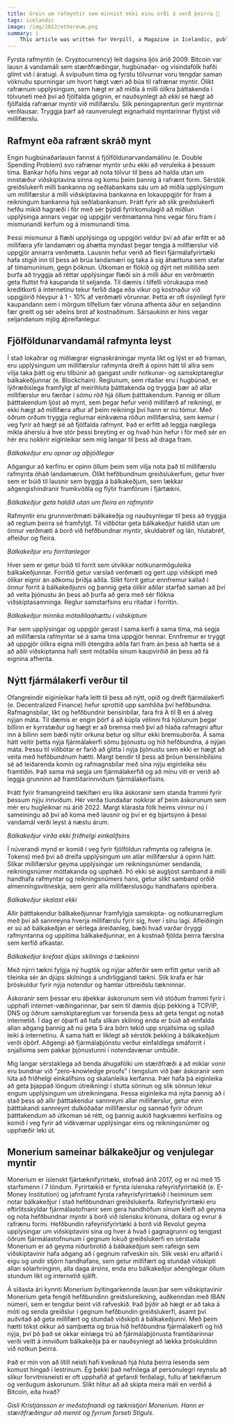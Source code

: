 ```yaml
---
title: Grein um rafmyntir sem minnist ekki einu orði á verð þeirra 🤔
tags: icelandic
image: /img/2022/ethereum.png
summary: |
    This article was written for Verpill, a Magazine in Icelandic, published annually by Stigull, the Student Club for Mathematicians and Physicists at the University of Iceland. The article covers the origins of blockchains, how they solve the double-spending problem in a novel way and what opportunities they offer in addition to some of their near-term challenges. Monerium is briefly mentioned and how it intends to merry blockchains, fiat currencies and traditional payment systems.
---
```


Fyrsta rafmyntin (e. Cryptocurrency) leit dagsins ljós árið 2009. Bitcoin var lausn á vandamáli sem stærðfræðingar, hugbúnaðar- og vísindafólk hafði glímt við í áratugi.  Á svipuðum tíma og fyrstu tölvurnar voru tengdar saman vöknuðu spurningar um hvort hægt væri að búa til rafrænar myntir. Ólíkt rafrænum upplýsingum, sem hægt er að miðla á milli ólíkra þáttakenda í tölvuneti með því að fjölfalda gögnin, er nauðsynlegt að _ekki_ sé hægt að fjölfalda rafrænar myntir við millifærslu. Slík peningaprentun gerir myntirnar verðlausar. Tryggja þarf að raunverulegt eignarhald myntarinnar flytjist við millifærslu.

## Rafmynt eða rafrænt skráð mynt

Engin hugbúnaðarlausn fannst á fjölföldunarvandamálinu (e. Double Spending Problem) svo rafrænar myntir urðu ekki að veruleika á þessum tíma. Bankar hófu hins vegar að nota tölvur til þess að halda utan um innstæður viðskiptavina sinna og komu þeim þannig á rafrænt form. Sérstök greiðslukerfi milli bankanna og seðlabankans sáu um að miðla upplýsingum um millifærslur á milli viðskiptavina bankanna en lokauppgjör fór fram á reikningum bankanna hjá seðlabankanum. Þrátt fyrir að slík greiðslukerfi hefðu mikið hagræði í för með sér þýddi fyrirkomulagið að miðlun upplýsinga annars vegar og uppgjör verðmætanna hins vegar fóru fram í mismunandi kerfum og á mismunandi tíma. 

Þessi mismunur á flæði upplýsinga og uppgjöri veldur því að afar erfitt er að millifæra yfir landamæri og áhætta myndast þegar tengja á millfærslur við uppgjör annarra verðmæta. Lausnin hefur verið að fleiri fjármálafyrirtæki hafa stigið inn til þess að brúa landamæri og taka á sig áhættuna sem stafar af tímamuninum, gegn þóknun. Útkoman er flókið og dýrt net milliliða sem þurfa að tryggja að réttar upplýsingar flæði sín á milli áður en verðmætin geta fluttst frá kaupanda til seljanda. Til dæmis í tilfelli vörukaupa með kreditkorti á internetinu tekur ferlið daga eða vikur og kostnaður við uppgjörið hleypur á 1 - 10% af verðmæti vörunnar. Þetta er oft ósýnilegt fyrir kaupandann sem í mörgum tilfellum fær vöruna afhenta áður en seljandinn fær greitt og sér aðeins brot af kostnaðinum. Sársaukinn er hins vegar seljandanum mjög áþreifanlegur.

## Fjölföldunarvandamál rafmynta leyst

Í stað lokaðrar og miðlægrar eignaskráningar mynta líkt og lýst er að framan, eru upplýsingum um millifærslur rafmynta dreift á opinn hátt til allra sem vilja taka þátt og eru tilbúnir að gangast undir notkunar- og samskiptareglur bálkakeðjunnar (e. Blockchain). Reglunum, sem ritaðar eru í hugbúnað, er lýðræðislega framfylgt af meirihluta þátttakenda og tryggja þær að allar millifærslur eru færðar í _sömu röð_ hjá öllum þátttakendum. Þannig er öllum þátttakendum ljóst að mynt, sem þegar hefur verið millifærð af reikningi, er ekki hægt að millifæra aftur af þeim reikningi því hann er nú tómur. Með öðrum orðum tryggja reglurnar einkvæma röðun millifærslna, sem kemur í veg fyrir að hægt sé að fjölfalda rafmynt. Það er erfitt að leggja nægilega mikla áherslu á hve stór þessi breyting er og hvað hún hefur í för með sér en hér eru nokkrir eiginleikar sem mig langar til þess að draga fram.

_Bálkakeðjur eru opnar og alþjóðlegar_

Aðgangur að kerfinu er opinn öllum þeim sem vilja nota það til millifærslu rafmynta óháð landamærum. Ólíkt hefðbundnum greiðslukerfum, getur hver sem er búið til lausnir sem byggja á bálkakeðjum, sem lækkar aðgengishindranir frumkvöðla og flýtir framförum í fjártækni.

_Bálkakeðjur geta haldið utan um fleira en rafmyntir_

Rafmyntir eru grunnverðmæti bálkakeðja og nauðsynlegar til þess að tryggja að reglum þeirra sé framfylgt. Til viðbótar geta bálkakeðjur haldið utan um önnur verðmæti á borð við hefðbundnar myntir, skuldabréf og lán, hlutabréf, afleiður og fleira.

_Bálkakeðjur eru forritanlegar_

Hver sem er getur búið til forrit sem útvíkkar notkunarmöguleika bálkakeðjunnar. Forritið getur varslað verðmæti og gert upp viðskipti með ólíkar eignir án aðkomu þriðja aðila. Slíkt forrit getur ennfremur kallað í önnur forrit á bálkakeðjunni og þannig geta ólíkir aðilar starfað saman að því að veita þjónustu án þess að þurfa að gera með sér flókna viðskiptasamninga. Reglur samstarfsins eru ritaðar í forritin.

_Bálkakeðjur minnka mótaðilaáhættu í viðskiptum_

Þar sem upplýsingar og uppgjör gerast í sama kerfi á sama tíma, má segja að millifærsla rafmyntar sé á sama tíma uppgjör hennar. Ennfremur er tryggt að uppgjör ólíkra eigna milli ótengdra aðila fari fram án þess að hætta sé á að aðili viðskiptanna hafi sent mótaðila sínum kaupvirðið án þess að fá eignina afhenta.


## Nýtt fjármálakerfi verður til

Ofangreindir eiginleikar hafa leitt til þess að nýtt, opið og dreift fjármálakerfi (e. Decentralized Finance) hefur sprottið upp samhliða því hefðbundna. Rafmagnsbílar, líkt og hefðbundnir bensínbílar, fara frá A til B en á alveg nýjan máta. Til dæmis er engin þörf á að kúpla vélinni frá hjólunum þegar bíllinn er kyrrstæður og hægt er að bremsa með því að hlaða rafmagni aftur inn á bílinn sem bæði nýtir orkuna betur og slítur ekki bremsuborða. Á sama hátt veitir þetta nýja fjármálakerfi sömu þjónustu og hið hefðbundna, á nýjan máta. Þessu til viðbótar er farið að glitta í nýja þjónustu sem ekki er hægt að veita með hefðbundnum hætti. Margt bendir til þess að þróun bensínbílsins sé að leiðarenda komin og rafmagnsbílar með sína nýju eiginleika séu framtíðin. Það sama má segja um fjármálakerfið og að mínu viti er verið að leggja grunninn að framtíðarinnviðum fjármálakerfisins. 

Þrátt fyrir framangreind tækifæri eru líka áskoranir sem standa frammi fyrir þessum nýju innviðum. Hér verða tíundaðar nokkrar af þeim áskorunum sem mér eru hugleiknar nú árið 2022. Margt klárasta fólk heims vinnur nú í sameiningu að því að koma með lausnir og því er ég bjartsýnn á þessi vandamál verði leyst á næstu árum.

_Bálkakeðjur virða ekki friðhelgi einkalífsins_

Í núverandi mynd er komið í veg fyrir fjölföldun rafmynta og rafeigna (e. Tokens) með því að dreifa upplýsingum um allar millifærslur á opinn hátt. Slíkar millifærslur geyma upplýsingar um reikningsnúmer sendanda, reikningsnúmer móttakanda og upphæð. Þó ekki sé augljóst samband á milli handhafa rafmyntar og reikningsnúmers hans, getur slíkt samband orðið almenningsvitneskja, sem gerir alla millifærslusögu handhafans opinbera.

_Bálkakeðjur skalast ekki_

Allir þátttakendur bálkakeðjunnar framfylgja samskipta- og notkunarreglum með því að sannreyna hverja millifærslu fyrir sig, hver í sínu lagi. Afleiðingin er sú að bálkakeðjan er sérlega áreiðanleg, bæði hvað varðar öryggi rafmyntanna og uppitíma bálkakeðjunnar, en á kostnað fjölda þeirra færslna sem kerfið afkastar.

_Bálkakeðjur krefast djúps skilnings á tækninni_

Með nýrri tækni fylgja ný hugtök og nýjar aðferðir sem erfitt getur verið að tileinka sér án djúps skilnings á undirliggjandi tækni. Slík krafa er hár þröskuldur fyrir nýja notendur og hamlar útbreiðslu tækninnar.

Áskoranir sem þessar eru áþekkar áskorunum sem við stóðum frammi fyrir í upphafi internet-væðingarinnar, þar sem til dæmis djúp þekking á TCP/IP, DNS og öðrum samskiptareglum var forsenda þess að geta tengst og notað internetið. Í dag er óþarfi að hafa slíkan skilning enda er búið að einfalda allan aðgang þannig að nú geta 5 ára börn tekið upp snjallsíma og spilað leiki á internetinu. Á sama hátt er líklegt að sérstök þekking á bálkakeðjum verði óþörf. Aðgengi að fjármálaþjónstu verður einfaldlega smáforrit í snjallsíma sem pakkar þjónustunni í notendavænar umbúðir.

Mig langar sérstaklega að benda áhugafólki um stærðfræði á að miklar vonir eru bundnar við “zero-knowledge proofs” í tengslum við þær áskoranir sem lúta að friðhelgi einkalífsins og skalanleika kerfanna. Þær hafa þá eiginleika að geta þjappað löngum útreikningi í stutta sönnun og slík sönnun lekur engum upplýsingum um útreikningana. Þessa eiginleika má nýta þannig að í stað þess að allir þátttakendur sannreyni allar millifærslur, getur einn þátttakandi sannreynt dulkóðaðar millifærslur og sannað fyrir öðrum þátttakendum að útkoman sé rétt, og þannig aukið hagkvæmni kerfisins og komið í veg fyrir að viðkvæmar upplýsingar eins og reikningsnúmer og upphæðir leki út.

## Monerium sameinar bálkakeðjur og venjulegar myntir

Monerium er íslenskt fjártæknifyrirtæki, stofnað árið 2017, og er nú með 15 starfsmenn í 7 löndum. Fyrirtækið er fyrsta íslenska rafeyrisfyrirtækið (e. E-Money Institution) og jafnframt fyrsta rafeyrisfyrirtækið í heiminum sem notar bálkakeðjur í stað hefðbundnari greiðslukerfa. Rafeyrisfyrirtæki eru eftirlitsskyldar fjármálastofnanir sem gera handhöfum sínum kleift að geyma og nota hefðbundnar myntir á borð við íslensku krónuna, dollara og evrur á rafrænu formi. Hefðbundin rafeyrisfyrirtæki á borð við Revolut geyma upplýsingar um viðskiptavini sína og hver á hvað í gagnagrunni og tengjast öðrum fjármálastofnunum í gegnum lokuð greiðslukerfi en sérstaða Monerium er að geyma niðurbrotið á bálkakeðjum sem rafeign sem viðskiptavinir hafa aðgang að í gegnum rafveskin sín. Slík veski eru alfarið í eigu og undir stjórn handhafans, sem getur millifært og stundað viðskipti allan sólarhringinn, alla daga ársins, enda eru bálkakeðjur aðengilegar öllum stundum líkt og internetið sjálft. 

Á síðasta ári kynnti Monerium byltingarkennda lausn þar sem viðskiptavinir Monerium geta fengið hefðbundinn greiðslureikning, auðkenndan með IBAN númeri, sem er tengdur beint við rafveskið. Það þýðir að hægt er að taka á móti og senda greiðslur í gegnum hefðbundin greiðslukerfi, ásamt því auðvitað að geta millifært og stundað viðskipti á bálkakeðjunni. Með þeim hætti tókst okkur að samþætta og brúa hið hefðbundna fjármálakerfi og hið nýja, því þó það sé okkar einlæga trú að fjármálaþjónusta framtíðarinnar verði veitt á innviðum bálkakeðja þá er nauðsynlegt að lækka þröskuldinn við notkun þeirra.

Það er mín von að lítill neisti hafi kveiknað hjá hluta þeirra lesenda sem komust hingað í lestrinum. Ég þekki það nefnilega af persónulegri reynslu að slíkur forvitnisneisti er oft upphafið af gefandi ferðalagi, fullu af tækifærum og verðugum áskorunum. Slíkt hlítur að að skipta meira máli en verðið á Bitcoin, eða hvað? 


_Gísli Kristjánsson er meðstofnandi og tæknistjóri Monerium. Hann er stærðfræðingur að mennt og fyrrum forseti Stiguls._

